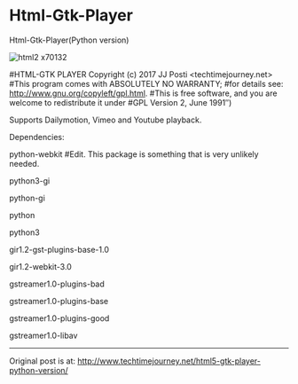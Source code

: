 # Html-Gtk-Player
Html-Gtk-Player(Python version)

![html2 x70132](https://user-images.githubusercontent.com/29865797/28210441-19cadad6-68a0-11e7-98db-605dc38c77c5.jpg)

#HTML-GTK PLAYER Copyright (c) 2017 JJ Posti <techtimejourney.net>
#This program comes with ABSOLUTELY NO WARRANTY;
#for details see: http://www.gnu.org/copyleft/gpl.html.
#This is free software, and you are welcome to redistribute it under
#GPL Version 2, June 1991″)

Supports Dailymotion, Vimeo and Youtube playback.

Dependencies:

python-webkit #Edit. This package is something that is very unlikely needed.

python3-gi

python-gi

python

python3

gir1.2-gst-plugins-base-1.0

gir1.2-webkit-3.0

gstreamer1.0-plugins-bad

gstreamer1.0-plugins-base

gstreamer1.0-plugins-good

gstreamer1.0-libav
_________________________________
Original post is at:
http://www.techtimejourney.net/html5-gtk-player-python-version/
